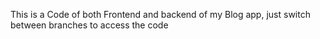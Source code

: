 This is a Code of both Frontend and backend of my Blog app, just switch between branches to access the code
